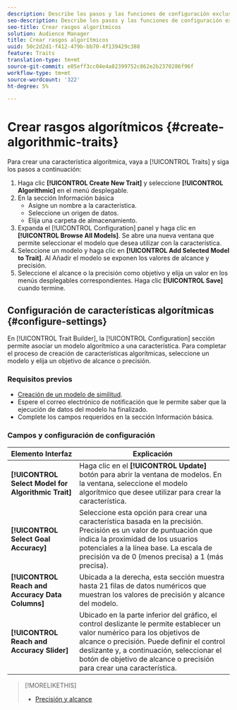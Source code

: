 ```yaml
---
description: Describe los pasos y las funciones de configuración exclusivos del proceso de creación de características algorítmicas.
seo-description: Describe los pasos y las funciones de configuración exclusivos del proceso de creación de características algorítmicas.
seo-title: Crear rasgos algorítmicos
solution: Audience Manager
title: Crear rasgos algorítmicos
uuid: 50c2d2d1-f412-479b-bb70-4f139429c388
feature: Traits
translation-type: tm+mt
source-git-commit: e05eff3cc04e4a82399752c862e2b2370286f96f
workflow-type: tm+mt
source-wordcount: '322'
ht-degree: 5%

---
```



# Crear rasgos algorítmicos {#create-algorithmic-traits}

<!-- t_algo_trait_build.xml -->

Para crear una característica algorítmica, vaya a [!UICONTROL Traits] y siga los pasos a continuación:

1. Haga clic **[!UICONTROL Create New Trait]** y seleccione **[!UICONTROL Algorithmic]** en el menú desplegable.
1. En la sección Información [](../../features/traits/create-onboarded-rule-based-traits.md) básica
   * Asigne un nombre a la característica.
   * Seleccione un origen de datos.
   * Elija una carpeta de almacenamiento.
1. Expanda el [!UICONTROL Configuration] panel y haga clic en **[!UICONTROL Browse All Models]**.
Se abre una nueva ventana que permite seleccionar el modelo que desea utilizar con la característica.
1. Seleccione un modelo y haga clic en **[!UICONTROL Add Selected Model to Trait]**.
Al Añadir el modelo se exponen los valores de alcance y precisión.
1. Seleccione el alcance o la precisión como objetivo y elija un valor en los menús desplegables correspondientes. Haga clic **[!UICONTROL Save]** cuando termine.

## Configuración de características algorítmicas {#configure-settings}

En [!UICONTROL Trait Builder], la [!UICONTROL Configuration] sección permite asociar un modelo algorítmico a una característica. Para completar el proceso de creación de características algorítmicas, seleccione un modelo y elija un objetivo de alcance o precisión.

### Requisitos previos

<!-- r_algo_trait_config_section.xml -->

* [Creación de un modelo de similitud](../../features/algorithmic-models/create-model.md).
* Espere el correo electrónico de notificación que le permite saber que la ejecución de datos del modelo ha finalizado.
* Complete los campos requeridos en la sección Información [](../../features/traits/create-onboarded-rule-based-traits.md) básica.

### Campos y configuración de configuración

| Elemento Interfaz | Explicación |
|---|---|
| **[!UICONTROL Select Model for Algorithmic Trait]** | Haga clic en el **[!UICONTROL Update]** botón para abrir la ventana de modelos. En la ventana, seleccione el modelo algorítmico que desee utilizar para crear la característica. |
| **[!UICONTROL Select Goal Accuracy]** | Seleccione esta opción para crear una característica basada en la precisión. Precisión es un valor de puntuación que indica la proximidad de los usuarios potenciales a la línea base. La escala de precisión va de 0 (menos precisa) a 1 (más precisa). |
| **[!UICONTROL Reach and Accuracy Data Columns]** | Ubicada a la derecha, esta sección muestra hasta 21 filas de datos numéricos que muestran los valores de precisión y alcance del modelo. |
| **[!UICONTROL Reach and Accuracy Slider]** | Ubicado en la parte inferior del gráfico, el control deslizante le permite establecer un valor numérico para los objetivos de alcance o precisión. Puede definir el control deslizante y, a continuación, seleccionar el botón de objetivo de alcance o precisión para crear una característica. |

>[!MORELIKETHIS]
>
>* [Precisión y alcance](../../features/traits/trait-accuracy-reach.md)

